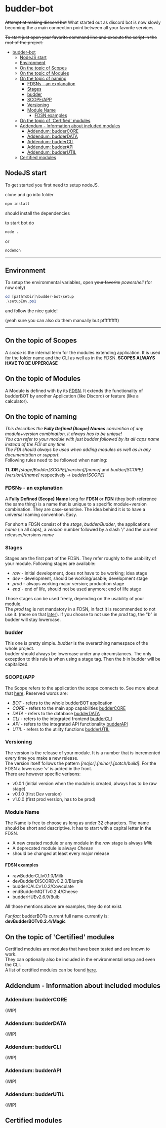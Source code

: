 # budder-bot

~~Attempt at making discord bot~~
What started out as discord bot is now slowly becoming the a main connection point between all your favorite services.

~~To start just open your favorite command line and execute the script in the root of the project.~~

- [budder-bot](#budder-bot)
  - [NodeJS start](#nodejs-start)
  - [Environment](#environment)
  - [On the topic of Scopes](#on-the-topic-of-scopes)
  - [On the topic of Modules](#on-the-topic-of-modules)
  - [On the topic of naming](#on-the-topic-of-naming)
    - [FDSNs - an explanation](#fdsns---an-explanation)
    - [Stages](#stages)
    - [budder](#budder)
    - [SCOPE/APP](#scopeapp)
    - [Versioning](#versioning)
    - [Module Name](#module-name)
      - [FDSN examples](#fdsn-examples)
  - [On the topic of 'Certified' modules](#on-the-topic-of-certified-modules)
  - [Addendum - Information about included modules](#addendum---information-about-included-modules)
    - [Addendum: budderCORE](#addendum-buddercore)
    - [Addendum: budderDATA](#addendum-budderdata)
    - [Addendum: budderCLI](#addendum-buddercli)
    - [Addendum: budderAPI](#addendum-budderapi)
    - [Addendum: budderUTIL](#addendum-budderutil)
  - [Certified modules](#certified-modules)

## NodeJS start

To get started you first need to setup nodeJS.

clone and go into folder

```sh
npm install
```

should install the dependencies

to start bot do

```sh
node .
```

or

```sh
nodemon
```

---

## Environment

To setup the environmental variables, open ~~your favorite~~ *powershell* (for now only)

```ps1
cd [pathToDir]\budder-bot\setup
.\setupEnv.ps1
```

and follow the nice guide!

(yeah sure you can also do them manually but pffffffffff)

---

## On the topic of Scopes

A *scope* is the internal term for the modules extending application. It is used for the folder name and the CLI as well as in the FDSN.
**SCOPES ALWAYS HAVE TO BE UPPERCASE**

## On the topic of Modules

A Module is defined with by its [FDSN](###FDSNs-anexplanation). It extends the functionality of budderBOT by another Application (like Discord) or feature (like a calculator).

## On the topic of naming

*This describes the **Fully Defined (Scope) Names** convention of any module+version combination, it always has to be unique!*\
*You can refer to your module with just budder followed by its all caps name instead of the FDI at any time*\
*The FDI should always be used when adding modules as well as in any documentation or support.*\
Following rules need to be followed when naming:

**TL:DR** *[stage]Budder[SCOPE][version]/[name]* and *budder[SCOPE][version]/[name]* respectively -> *budder[SCOPE]*

### FDSNs - an explanation

A **Fully Defined (Scope) Name** long for **FDSN** or **FDN** (they both reference the same thing) is a name that is unique to a specific module+version combination. They are case-sensitive.
The idea behind it is to have a universal naming convention. Easy.

For short a FDSN consist of the *stage*, *budder/Budder*, the applications *name* (in all caps), a *version* number followed by a slash '/' and the current releases/versions  *name*

### Stages

Stages are the first part of the FDSN. They refer roughly to the usability of your module.
Following stages are available:

- *raw* - initial development, does not have to be working; idea stage
- *dev* - development, should be working/usable; development stage
- *prod* - always working major version; production stage
- *end* - end of life, should not be used anymore; end of life stage

Those stages can be used freely, depending on the usability of your module.\
The *prod* tag is not mandatory in a FDSN, in fact it is recommended to not use it. (more on that [later](###stages)).
If you choose to not use the *prod* tag, the "b" in budder will stay lowercase.

### budder

This one is pretty simple. *budder* is the overarching namespace of the whole project.\
budder should always be lowercase under any circumstances. The only exception to this rule is when using a stage tag. Then the *b* in budder will be capitalized.

### SCOPE/APP

The Scope refers to the application the scope connects to. See more about that [here](###scope).
Reserved words are:

- *BOT* - refers to the whole budderBOT application
- *CORE* - refers to the main app capabilities [budderCORE](##Addendum:budderCORE)
- *DATA* - refers to the database [budderDATA](##Addendum:budderDATA)
- *CLI* - refers to the integrated frontend [budderCLI](##Addendum:budderCLI)
- *API* - refers to the integrated API functionality [budderAPI](##Addendum:budderAPI)
- *UTIL* - refers to the utility functions [budderUTIL](##Addendum:budderUTIL)

### Versioning

The version is the release of your module. It is a number that is incremented every time you make a new release.\
The version itself follows the pattern *[major].[minor].[patch/build]*. For the FDSN a lowercase 'v' is added in the front.\
There are however specific verisons:

- v0.0.1 (initial version when the module is created, always has to be raw stage)
- v0.1.0 (first Dev version)
- v1.0.0 (first prod version, has to be prod)

### Module Name

The Name is free to choose as long as under 32 characters. The name should be short and descriptive. It has to start with a capital letter in the FDSN.

- A new created module or any module in the *raw* stage is always *Milk*
- A deprecated module is always *Cheese*
- should be changed at least every major release

#### FDSN examples

- rawBudderCLIv0.1.0/Milk
- devBudderDISCORDv0.2.0/Blurple
- budderCALCv1.0.2/Cowculate
- endBudderMQTTv0.2.4/Cheese
- budderHUEv2.6.9/Bulb

All those mentions above are examples, they do not exist.

*Funfact* budderBOTs current full name currently is:
**devBudderBOTv0.2.4/Magic**

## On the topic of 'Certified' modules

Certified modules are modules that have been tested and are known to work.\
They can optionally also be included in the environmental setup and even the CLI.\
A list of certified modules can be found [here](#certified-modules).

## Addendum - Information about included modules

### Addendum: budderCORE

(WIP)

### Addendum: budderDATA

(WIP)

### Addendum: budderCLI

(WIP)

### Addendum: budderAPI

(WIP)

### Addendum: budderUTIL

(WIP)

## Certified modules

